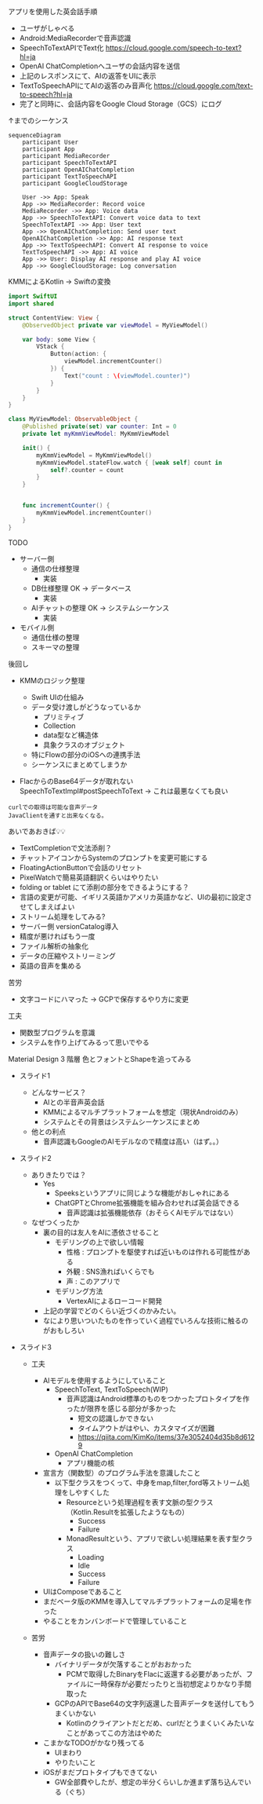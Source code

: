 アプリを使用した英会話手順
- ユーザがしゃべる
- Android:MediaRecorderで音声認識
- SpeechToTextAPIでText化
https://cloud.google.com/speech-to-text?hl=ja
- OpenAI ChatCompletionへユーザの会話内容を送信
- 上記のレスポンスにて、AIの返答をUIに表示
- TextToSpeechAPIにてAIの返答のみ音声化
https://cloud.google.com/text-to-speech?hl=ja
- 完了と同時に、会話内容をGoogle Cloud Storage（GCS）にログ

↑までのシーケンス

```mermaid
sequenceDiagram
    participant User
    participant App
    participant MediaRecorder
    participant SpeechToTextAPI
    participant OpenAIChatCompletion
    participant TextToSpeechAPI
    participant GoogleCloudStorage

    User ->> App: Speak
    App ->> MediaRecorder: Record voice
    MediaRecorder ->> App: Voice data
    App ->> SpeechToTextAPI: Convert voice data to text
    SpeechToTextAPI ->> App: User text
    App ->> OpenAIChatCompletion: Send user text
    OpenAIChatCompletion ->> App: AI response text
    App ->> TextToSpeechAPI: Convert AI response to voice
    TextToSpeechAPI ->> App: AI voice
    App ->> User: Display AI response and play AI voice
    App ->> GoogleCloudStorage: Log conversation
```



KMMによるKotlin -> Swiftの変換

```swift
import SwiftUI
import shared

struct ContentView: View {
    @ObservedObject private var viewModel = MyViewModel()

    var body: some View {
        VStack {
            Button(action: {
                viewModel.incrementCounter()
            }) {
                Text("count : \(viewModel.counter)")
            }
        }
    }
}

class MyViewModel: ObservableObject {
    @Published private(set) var counter: Int = 0
    private let myKmmViewModel: MyKmmViewModel

    init() {
        myKmmViewModel = MyKmmViewModel()
        myKmmViewModel.stateFlow.watch { [weak self] count in
            self?.counter = count
        }
    }


    func incrementCounter() {
        myKmmViewModel.incrementCounter()
    }
}

```

TODO 
- サーバー側
    - 通信の仕様整理 
        - 実装
    - DB仕様整理 OK -> データベース
        - 実装
    - AIチャットの整理 OK -> システムシーケンス
        - 実装
- モバイル側
    - 通信仕様の整理
    - スキーマの整理

後回し
- KMMのロジック整理
    - Swift UIの仕組み
    - データ受け渡しがどうなっているか
        - プリミティブ
        - Collection
        - data型など構造体
        - 具象クラスのオブジェクト
    - 特にFlowの部分のiOSへの連携手法
    - シーケンスにまとめてしまうか


- FlacからのBase64データが取れない SpeechToTextImpl#postSpeechToText -> これは最悪なくても良い
```
curlでの取得は可能な音声データ
JavaClientを通すと出来なくなる。
```


あいであおきば💡💡
- TextCompletionで文法添削？
- チャットアイコンからSystemのプロンプトを変更可能にする
- FloatingActionButtonで会話のリセット
- PixelWatchで簡易英語翻訳くらいはやりたい
- folding or tablet にて添削の部分をできるようにする？
- 言語の変更が可能、イギリス英語かアメリカ英語かなど、UIの最初に設定させてしまえばよい
- ストリーム処理をしてみる?
- サーバー側 versionCatalog導入
- 精度が悪ければもう一度
- ファイル解析の抽象化
- データの圧縮やストリーミング
- 英語の音声を集める

苦労
- 文字コードにハマった 
 -> GCPで保存するやり方に変更

工夫
- 関数型プログラムを意識
- システムを作り上げてみるって思いでやる


Material Design 3 階層
色とフォントとShapeを追ってみる




- スライド1
    - どんなサービス？
        - AIとの半音声英会話
        - KMMによるマルチプラットフォームを想定（現状Androidのみ）
        - システムとその背景はシステムシーケンスにまとめ
    - 他との利点
        - 音声認識もGoogleのAIモデルなので精度は高い（はず。。）

- スライド2
    - ありきたりでは？
        - Yes
            - Speeksというアプリに同じような機能がおしゃれにある
            - ChatGPTとChrome拡張機能を組み合わせれば英会話できる
                - 音声認識は拡張機能依存（おそらくAIモデルではない）
    - なぜつくったか
        - 裏の目的は友人をAIに憑依させること
            - モデリングの上で欲しい情報
                - 性格 : プロンプトを駆使すれば近いものは作れる可能性がある
                - 外観 : SNS漁ればいくらでも
                - 声 : このアプリで
            - モデリング方法
                - VertexAIによるローコード開発
        - 上記の学習でどのくらい近づくのかみたい。
        - なにより思いついたものを作っていく過程でいろんな技術に触るのがおもしろい

- スライド3
    - 工夫
        - AIモデルを使用するようにしていること
            - SpeechToText, TextToSpeech(WIP)
                - 音声認識はAndroid標準のものをつかったプロトタイプを作ったが限界を感じる部分が多かった
                    - 短文の認識しかできない
                    - タイムアウトがはやい、カスタマイズが困難
                    - https://qiita.com/KimKo/items/37e3052404d35b8d6129
            - OpenAI ChatCompletion
                - アプリ機能の核
        - 宣言方（関数型）のプログラム手法を意識したこと
            - 以下型クラスをつくって、中身をmap,filter,ford等ストリーム処理をしやすくした
                - Resourceという処理過程を表す文脈の型クラス（Kotlin.Resultを拡張したようなもの）
                    - Success<Data>
                    - Failure<ErrorInfo>
                - MonadResultという、アプリで欲しい処理結果を表す型クラス
                    - Loading
                    - Idle
                    - Success<Data>
                    - Failure<ErrorInfo>
        - UIはComposeであること
        - まだベータ版のKMMを導入してマルチプラットフォームの足場を作った
        - やることをカンバンボードで管理していること
            
    - 苦労
        - 音声データの扱いの難しさ
            - バイナリデータが欠落することがおおかった
                - PCMで取得したBinaryをFlacに返還する必要があったが、ファイルに一時保存が必要だったりと当初想定よりかなり手間取った
            - GCPのAPIでBase64の文字列返還した音声データを送付してもうまくいかない
                - Kotlinのクライアントだとだめ、curlだとうまくいくみたいなことがあってこの方法はやめた
        - こまかなTODOがかなり残ってる
            - UIまわり
            - やりたいこと
        - iOSがまだプロトタイプもできてない
            - GW全部費やしたが、想定の半分くらいしか進まず落ち込んでいる（ぐち）
